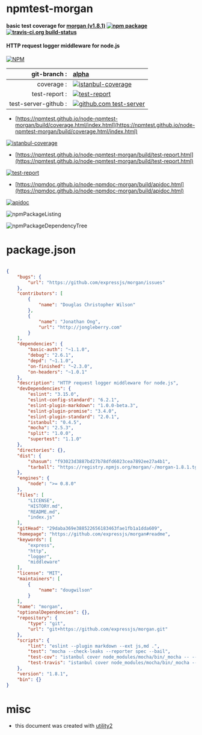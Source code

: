 # npmtest-morgan

#### basic test coverage for  [morgan (v1.8.1)](https://github.com/expressjs/morgan#readme)  [![npm package](https://img.shields.io/npm/v/npmtest-morgan.svg?style=flat-square)](https://www.npmjs.org/package/npmtest-morgan) [![travis-ci.org build-status](https://api.travis-ci.org/npmtest/node-npmtest-morgan.svg)](https://travis-ci.org/npmtest/node-npmtest-morgan)

#### HTTP request logger middleware for node.js

[![NPM](https://nodei.co/npm/morgan.png?downloads=true&downloadRank=true&stars=true)](https://www.npmjs.com/package/morgan)

| git-branch : | [alpha](https://github.com/npmtest/node-npmtest-morgan/tree/alpha)|
|--:|:--|
| coverage : | [![istanbul-coverage](https://npmtest.github.io/node-npmtest-morgan/build/coverage.badge.svg)](https://npmtest.github.io/node-npmtest-morgan/build/coverage.html/index.html)|
| test-report : | [![test-report](https://npmtest.github.io/node-npmtest-morgan/build/test-report.badge.svg)](https://npmtest.github.io/node-npmtest-morgan/build/test-report.html)|
| test-server-github : | [![github.com test-server](https://npmtest.github.io/node-npmtest-morgan/GitHub-Mark-32px.png)](https://npmtest.github.io/node-npmtest-morgan/build/app/index.html) | | build-artifacts : | [![build-artifacts](https://npmtest.github.io/node-npmtest-morgan/glyphicons_144_folder_open.png)](https://github.com/npmtest/node-npmtest-morgan/tree/gh-pages/build)|

- [https://npmtest.github.io/node-npmtest-morgan/build/coverage.html/index.html](https://npmtest.github.io/node-npmtest-morgan/build/coverage.html/index.html)

[![istanbul-coverage](https://npmtest.github.io/node-npmtest-morgan/build/screenCapture.buildCi.browser.%252Ftmp%252Fbuild%252Fcoverage.lib.html.png)](https://npmtest.github.io/node-npmtest-morgan/build/coverage.html/index.html)

- [https://npmtest.github.io/node-npmtest-morgan/build/test-report.html](https://npmtest.github.io/node-npmtest-morgan/build/test-report.html)

[![test-report](https://npmtest.github.io/node-npmtest-morgan/build/screenCapture.buildCi.browser.%252Ftmp%252Fbuild%252Ftest-report.html.png)](https://npmtest.github.io/node-npmtest-morgan/build/test-report.html)

- [https://npmdoc.github.io/node-npmdoc-morgan/build/apidoc.html](https://npmdoc.github.io/node-npmdoc-morgan/build/apidoc.html)

[![apidoc](https://npmdoc.github.io/node-npmdoc-morgan/build/screenCapture.buildCi.browser.%252Ftmp%252Fbuild%252Fapidoc.html.png)](https://npmdoc.github.io/node-npmdoc-morgan/build/apidoc.html)

![npmPackageListing](https://npmtest.github.io/node-npmtest-morgan/build/screenCapture.npmPackageListing.svg)

![npmPackageDependencyTree](https://npmtest.github.io/node-npmtest-morgan/build/screenCapture.npmPackageDependencyTree.svg)



# package.json

```json

{
    "bugs": {
        "url": "https://github.com/expressjs/morgan/issues"
    },
    "contributors": [
        {
            "name": "Douglas Christopher Wilson"
        },
        {
            "name": "Jonathan Ong",
            "url": "http://jongleberry.com"
        }
    ],
    "dependencies": {
        "basic-auth": "~1.1.0",
        "debug": "2.6.1",
        "depd": "~1.1.0",
        "on-finished": "~2.3.0",
        "on-headers": "~1.0.1"
    },
    "description": "HTTP request logger middleware for node.js",
    "devDependencies": {
        "eslint": "3.15.0",
        "eslint-config-standard": "6.2.1",
        "eslint-plugin-markdown": "1.0.0-beta.3",
        "eslint-plugin-promise": "3.4.0",
        "eslint-plugin-standard": "2.0.1",
        "istanbul": "0.4.5",
        "mocha": "2.5.3",
        "split": "1.0.0",
        "supertest": "1.1.0"
    },
    "directories": {},
    "dist": {
        "shasum": "f93023d3887bd27b78dfd6023cea7892ee27a4b1",
        "tarball": "https://registry.npmjs.org/morgan/-/morgan-1.8.1.tgz"
    },
    "engines": {
        "node": ">= 0.8.0"
    },
    "files": [
        "LICENSE",
        "HISTORY.md",
        "README.md",
        "index.js"
    ],
    "gitHead": "29daba369e388522656183463fae1fb1a1dda609",
    "homepage": "https://github.com/expressjs/morgan#readme",
    "keywords": [
        "express",
        "http",
        "logger",
        "middleware"
    ],
    "license": "MIT",
    "maintainers": [
        {
            "name": "dougwilson"
        }
    ],
    "name": "morgan",
    "optionalDependencies": {},
    "repository": {
        "type": "git",
        "url": "git+https://github.com/expressjs/morgan.git"
    },
    "scripts": {
        "lint": "eslint --plugin markdown --ext js,md .",
        "test": "mocha --check-leaks --reporter spec --bail",
        "test-cov": "istanbul cover node_modules/mocha/bin/_mocha -- --check-leaks --reporter dot",
        "test-travis": "istanbul cover node_modules/mocha/bin/_mocha --report lcovonly -- --check-leaks --reporter spec"
    },
    "version": "1.8.1",
    "bin": {}
}
```



# misc
- this document was created with [utility2](https://github.com/kaizhu256/node-utility2)
